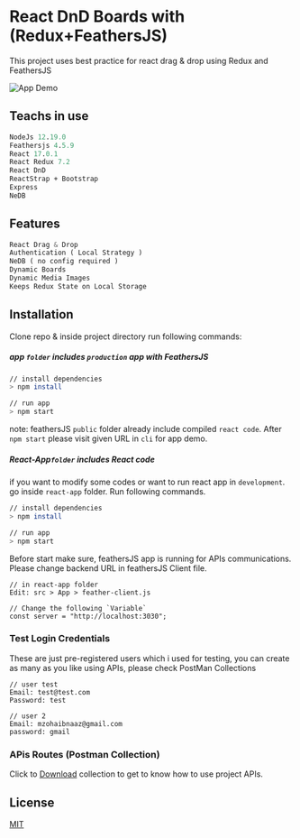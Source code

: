 # React DnD Boards with (Redux+FeathersJS)

This project uses best practice for react drag & drop using Redux and FeathersJS

![App Demo](https://s8.gifyu.com/images/ezgif.com-gif-maker8429d32583dfe6c1.gif)

## Teachs in use

```p
NodeJs 12.19.0
Feathersjs 4.5.9
React 17.0.1
React Redux 7.2
React DnD
ReactStrap + Bootstrap
Express
NeDB
```

## Features

```php
React Drag & Drop
Authentication ( Local Strategy )
NeDB ( no config required )
Dynamic Boards
Dynamic Media Images
Keeps Redux State on Local Storage
```

## Installation

Clone repo & inside project directory run following commands:

##### app `folder` includes `production` app with FeathersJS

```bash
// install dependencies
> npm install

// run app
> npm start
```

note: feathersJS `public` folder already include compiled `react code`. After `npm start` please visit given URL in `cli` for app demo.

##### React-App`folder` includes React code

if you want to modify some codes or want to run react app in `development`.
go inside `react-app` folder. Run following commands.

```bash
// install dependencies
> npm install

// run app
> npm start
```

Before start make sure, feathersJS app is running for APIs communications.
Please change backend URL in feathersJS Client file.

```text
// in react-app folder
Edit: src > App > feather-client.js

// Change the following `Variable`
const server = "http://localhost:3030";

```

### Test Login Credentials

These are just pre-registered users which i used for testing,
you can create as many as you like using APIs, please check PostMan Collections

```text
// user test
Email: test@test.com
Password: test

// user 2
Email: mzohaibnaaz@gmail.com
password: gmail
```

### APis Routes (Postman Collection)

Click to [Download](https://www.postman.com/collections/8453500e622d0f5a7c39) collection to get to know how to use project APIs.

## License

[MIT](https://choosealicense.com/licenses/mit/)
